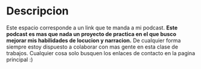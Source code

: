 # Descripcion

Este espacio corresponde a un link que te manda  a mi podcast.
**Este podcast es mas que nada un proyecto de practica en el que busco mejorar mis habilidades de locucion y narracion.**
De cualquier forma siempre estoy dispuesto a colaborar con mas gente en esta clase de trabajos. 
Cualquier cosa solo busquen los enlaces de contacto en la pagina principal :)

